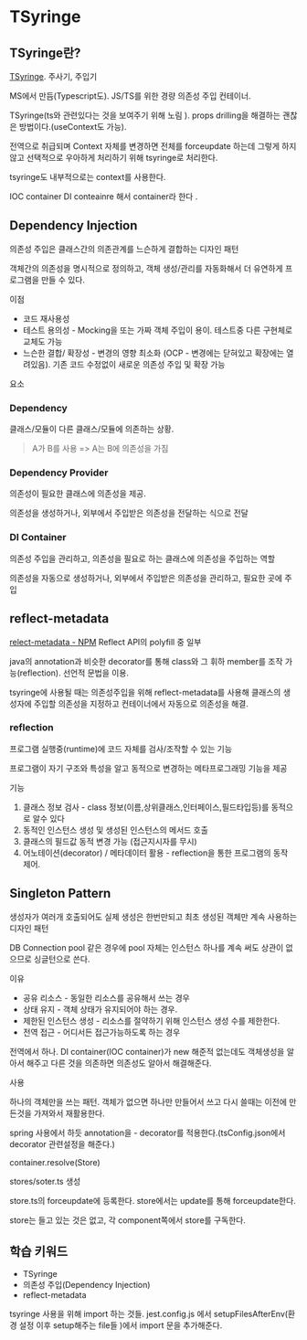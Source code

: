 # TSyringe

## TSyringe란?

[TSyringe](https://github.com/microsoft/tsyringe). 주사기, 주입기

MS에서 만듬(Typescript도). JS/TS를 위한 경량 의존성 주입 컨테이너.

TSyringe(ts와 관련있다는 것을 보여주기 위해 노림 ). props drilling을 해결하는 괜찮은 방법이다.(useContext도 가능).

전역으로 취급되며 Context 자체를 변경하면 전체를 forceupdate 하는데 그렇게 하지 않고 선택적으로 우아하게 처리하기 위해 tsyringe로 처리한다.

tsyringe도 내부적으로는 context를 사용한다.

IOC container DI conteainre 해서 container라 한다 .

## Dependency Injection

의존성 주입은 클래스간의 의존관계를 느슨하게 결합하는 디자인 패턴

객체간의 의존성을 명시적으로 정의하고, 객체 생성/관리를 자동화해서 더 유연하게 프로그램을 만들 수 있다.

이점

* 코드 재사용성
* 테스트 용의성 - Mocking을 또는 가짜 객체 주입이 용이. 테스트중 다른 구현체로 교체도 가능
* 느슨한 결합/ 확장성 - 변경의 영향 최소화 (OCP - 변경에는 닫혀있고 확장에는 열려있음). 기존 코드 수정없이 새로운 의존성 주입 및 확장 가능

요소

### Dependency

클래스/모듈이 다른 클래스/모듈에 의존하는 상황.

> A가 B를 사용 => A는 B에 의존성을 가짐

### Dependency Provider

의존성이 필요한 클래스에 의존성을 제공.

의존성을 생성하거나, 외부에서 주입받은 의존성을 전달하는 식으로 전달

### DI Container

의존성 주입을 관리하고, 의존성을 필요로 하는 클래스에 의존성을 주입하는 역할

의존성을 자동으로 생성하거나, 외부에서 주입받은 의존성을 관리하고, 필요한 곳에 주입

## reflect-metadata

[relect-metadata - NPM](https://www.npmjs.com/package/reflect-metadata)
Reflect API의 polyfill 중 일부

java의 annotation과 비슷한 decorator를 통해 class와 그 휘하 member를 조작 가능(reflection). 선언적 문법을 이용.

tsyringe에 사용될 때는 의존성주입을 위해 reflect-metadata를 사용해 클래스의 생성자에 주입할 의존성을 지정하고 컨테이너에서 자동으로 의존성을 해결.

### reflection

프로그램 실행중(runtime)에 코드 자체를 검사/조작할 수 있는 기능

프로그램이 자기 구조와 특성을 알고 동적으로 변경하는 메타프로그래밍 기능을 제공

기능

1. 클래스 정보 검사 - class 정보(이름,상위클래스,인터페이스,필드타입등)를 동적으로 알수 있다
2. 동적인 인스턴스 생성 및 생성된 인스턴스의 메서드 호출
3. 클래스의 필드값 동적 변경 가능 (접근지시자를 무시)
4. 어노테이션(decorator) / 메타데이터 활용 - reflection을 통한 프로그램의 동작 제어.

## Singleton Pattern

생성자가 여러개 호출되어도 실제 생성은 한번만되고 최초 생성된 객체만 계속 사용하는 디자인 패턴

DB Connection pool 같은 경우에 pool 자체는 인스턴스 하나를 계속 써도 상관이 없으므로 싱글턴으로 쓴다.

이유

* 공유 리소스 - 동일한 리소스를 공유해서 쓰는 경우
* 상태 유지 - 객체 상태가 유지되어야 하는 경우.
* 제한된 인스턴스 생성 - 리소스를 절약하기 위해 인스턴스 생성 수를 제한한다.
* 전역 접근 - 어디서든 접근가능하도록 하는 경우

전역에서 하나. DI container(IOC container)가 new 해준적 없는데도 객체생성을 알아서 해주고 다른 것을 의존하면 의존성도 알아서 해결해준다.

사용


하나의 객체만을 쓰는 패턴. 객체가 없으면 하나만 만들어서 쓰고 다시 쓸때는 이전에 만든것을 가져와서 재활용한다.


spring 사용에서 하듯 annotation을 - decorator를 적용한다.(tsConfig.json에서 decorator 관련설정을 해준다.)

container.resolve(Store)

stores/soter.ts 생성

store.ts의 forceupdate에 등록한다. store에서는 update를 통해 forceupdate한다.

store는 들고 있는 것은 없고, 각 component쪽에서 store를 구독한다.

## 학습 키워드

- TSyringe
- 의존성 주입(Dependency Injection)
- reflect-metadata

tsyringe 사용을 위해 import 하는 것들. jest.config.js 에서 setupFilesAfterEnv(환경 설정 이후 setup해주는 file들 )에서 import 문을 추가해준다.